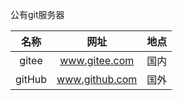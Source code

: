  
 公有git服务器

|  名称  |      网址      | 地点 |
|:------:|:--------------:|:----:|
| gitee  | www.gitee.com  | 国内 |
| gitHub | www.github.com | 国外 |

